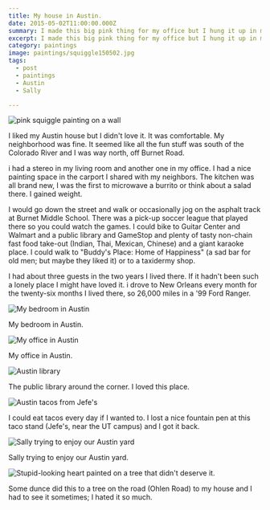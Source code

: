 ```yaml
---
title: My house in Austin.
date: 2015-05-02T11:00:00.000Z
summary: I made this big pink thing for my office but I hung it up in my apartment for a while. 
excerpt: I made this big pink thing for my office but I hung it up in my apartment for a while. 
category: paintings
image: paintings/squiggle150502.jpg
tags:
  - post 
  - paintings
  - Austin
  - Sally

---
```


![pink squiggle painting on a wall](/static/img/paintings/squiggle150502.jpg "pink squiggle painting on a wall")

I liked my Austin house but I didn't love it. It was comfortable. My neighborhood was fine. It seemed like all the fun stuff was south of the Colorado River and I was way north, off Burnet Road.

i had a stereo in my living room and another one in my office. I had a nice painting space in the carport I shared with my neighbors. The kitchen was all brand new, I was the first to microwave a burrito or think about a salad there. I gained weight. 

I would go down the street and walk or occasionally jog on the asphalt track at Burnet Middle School. There was a pick-up soccer league that played there so you could watch the games. I could bike to Guitar Center and Walmart and a public library and GameStop and plenty of tasty non-chain fast food take-out (Indian, Thai, Mexican, Chinese) and a giant karaoke place. I could walk to "Buddy's Place: Home of Happiness" (a sad bar for old men; but maybe they liked it) or to a taxidermy shop.

I had about three guests in the two years I lived there. If it hadn't been such a lonely place I might have loved it. i drove to New Orleans every month for the twenty-six months I lived there, so 26,000 miles in a '99 Ford Ranger.

![My bedroom in Austin](/static/img/timeline/austin/austin-my-bedroom.jpg "My bedroom in Austin")
<figcaption>My bedroom in Austin.</figcaption>

![My office in Austin](/static/img/timeline/austin/austin-my-office.jpg "My office in Austin")
<figcaption>My office in Austin.</figcaption>

![Austin library](/static/img/timeline/austin/austin-library.jpg "Austin library")
<figcaption>The public library around the corner. I loved this place.</figcaption>

![Austin tacos from Jefe's](/static/img/timeline/austin/austin-tacos.jpg "Austin tacos from Jefe's")
<figcaption>I could eat tacos every day if I wanted to. I lost a nice fountain pen at this taco stand (Jefe's, near the UT campus) and I got it back.</figcaption>

![Sally trying to enjoy our Austin yard](/static/img/timeline/austin/austin-sally-in-leaves.jpg "[Sally trying to enjoy our Austin yard")
<figcaption>Sally trying to enjoy our Austin yard.</figcaption>

![Stupid-looking heart painted on a tree that didn't deserve it.](/static/img/timeline/austin/austin-the-treeheart.jpg "[tupid-looking heart painted on a tree that didn't deserve it.")
<figcaption>Some dunce did this to a tree on the road (Ohlen Road) to my house and I had to see it sometimes; I hated it so much.</figcaption>
	
